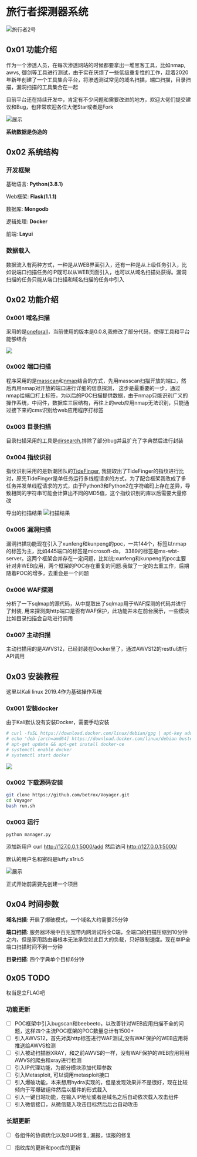 # 旅行者探测器系统
![旅行者2号](img/Voyager.jpg)

##  0x01 功能介绍
作为一个渗透人员，在每次渗透网站的时候都要拿出一堆黑客工具，比如nmap, awvs, 御剑等工具进行测试，由于实在厌烦了一些低级重复性的工作，趁着2020年新年创建了一个工具集合平台，将渗透测试常见的域名扫描，端口扫描，目录扫描，漏洞扫描的工具集合在一起

目前平台还在持续开发中，肯定有不少问题和需要改进的地方，欢迎大佬们提交建议和Bug，也非常欢迎各位大佬Star或者是Fork

![展示](img/img0.png)

**系统数据是伪造的**

## 0x02 系统结构

### 开发框架

基础语言: **Python(3.8.1)**

Web框架: **Flask(1.1.1)**

数据库: **Mongodb**

逻辑处理: **Docker**

前端: **Layui**

### 数据载入

数据流入有两种方式，一种是从WEB界面引入，还有一种是从上级任务引入，比如说端口扫描任务的IP既可以从WEB页面引入，也可以从域名扫描处获得。漏洞扫描的任务只能从端口扫描和域名扫描的任务中引入


## 0x02 功能介绍

### 0x001 域名扫描
采用的是[oneforall](https://github.com/shmilylty/OneForAll)，当前使用的版本是0.0.8,我修改了部分代码，使得工具和平台能够结合

![](img/img5.png)

### 0x002 端口扫描
程序采用的是[masscan](https://github.com/robertdavidgraham/masscan)和[nmap](https://github.com/nmap/nmap)结合的方式，先用masscan扫描开放的端口，然后再用nmap对开放的端口进行详细的信息探测，
这步是最重要的一步，通过nmap给端口打上标签，为以后的POC扫描提供数据，由于nmap只能识别广义的操作系统，中间件，数据库三层结构，再往上的web应用nmap无法识别，只能通过接下来的cms识别给web应用程序打标签

### 0x003 目录扫描
目录扫描采用的工具是[dirsearch](https://github.com/maurosoria/dirsearch),排除了部分bug并且扩充了字典然后进行封装

### 0x004 指纹识别
指纹识别采用的是新潮团队的[TideFinger](https://github.com/TideSec/TideFinger), 我提取出了TideFinger的指纹进行比对，原先TideFinger是单任务运行多线程请求的方式，为了配合框架我改成了多任务并发单线程请求的方式，由于Python3和Python2在字符编码上存在差异，导致相同的字符串可能会计算出不同的MD5值，这个指纹识别的库以后需要大量修改

导出的扫描结果
![扫描结果](img/img1.png)

### 0x005 漏洞扫描
漏洞扫描功能现在引入了xunfeng和kunpeng的poc，一共144个，标签以nmap的标签为主，比如445端口的标签是microsoft-ds， 3389的标签是ms-wbt-server。这两个框架合并存在一定问题，比如说:xunfeng和kunpeng的poc主要针对非WEB应用，两个框架的POC存在重复的问题.我做了一定的去重工作，后期随着POC的增多，去重会是一个问题

### 0x006 WAF探测
分析了一下sqlmap的源代码，从中提取出了sqlmap用于WAF探测的代码并进行了封装, 用来探测类http端口是否有WAF保护，此功能并未在前台展示，一些模块比如目录扫描会自动进行调用

### 0x007 主动扫描
主动扫描用的是AWVS12，已经封装在Docker里了，通过AWVS12的restful进行API调用

## 0x03 安装教程

这里以Kali linux 2019.4作为基础操作系统

### 0x001 安装docker 
由于Kali默认没有安装Docker，需要手动安装

```bash
# curl -fsSL https://download.docker.com/linux/debian/gpg | apt-key add -
# echo 'deb [arch=amd64] https://download.docker.com/linux/debian buster stable' > /etc/apt/sources.list.d/docker.list
# apt-get update && apt-get install docker-ce
# systemctl enable docker
# systemctl start docker
```

![](img/img3.png)


### 0x002 下载源码安装

```bash
git clone https://github.com/betrox/Voyager.git
cd Voyager
bash run.sh
```


### 0x003 运行

```bash
python manager.py
```

添加新用户
curl http://127.0.0.1:5000/add
然后访问 http://127.0.0.1:5000/

默认的用户名和密码是luffy:s1riu5

![展示](img/img4.png)

正式开始前需要先创建一个项目

## 0x04 时间参数

**域名扫描**: 开启了爆破模式，一个域名大约需要25分钟

**端口扫描**: 服务器环境中百兆宽带内网测试将全C端，全端口的扫描压缩到10分钟之内，但是家用路由器根本无法承受如此巨大的负载，只好限制速度。现在单IP全端口扫描时间不到一分钟

**目录扫描**: 四个字典单个目标6分钟

## 0x05 TODO

权当是立FLAG吧

### 功能更新

- [ ] POC框架中引入bugscan和beebeeto，以改善针对WEB应用扫描不全的问题，这样四个主流POC框架的POC数量总计有1500+
- [ ] 引入AWVS12，首先对类http标签进行WAF测试,没有WAF保护的WEB应用将推送给AWVS检测
- [ ] 引入被动扫描器XRAY，和之前AWVS的一样，没有WAF保护的WEB应用将用AWVS的爬虫和xray进行检测
- [ ] 引入IP代理功能，为部分模块添加代理参数
- [ ] 引入Metasploit, 可以调用metasploit接口
- [ ] 引入爆破功能，本来想用hydra实现的，但是发现效果并不是很好，现在比较倾向于写爆破组件然后以插件的形式载入
- [ ] 引入一键日站功能，在输入IP地址或者是域名之后自动依次载入攻击组件
- [ ] 引入微信接口，从微信载入攻击目标然后后台自动攻击

### 长期更新

- [ ] 各组件的协调优化以及BUG修复, 漏报，误报的修复
- [ ] 指纹库的更新和poc库的更新

